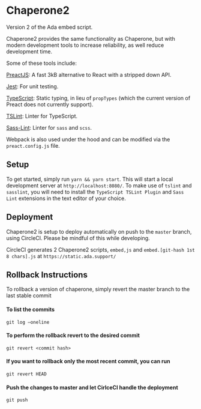 # Chaperone2
Version 2 of the Ada embed script.

Chaperone2 provides the same functionality as Chaperone, but with modern development tools to increase reliability, as well reduce development time.

Some of these tools include:

[PreactJS](https://preactjs.com/): A fast 3kB alternative to React with a stripped down API.

[Jest](https://jestjs.io/): For unit testing.

[TypeScript](https://www.typescriptlang.org/): Static typing, in lieu of `propTypes` (which the current version of Preact does not currently support).

[TSLint](https://palantir.github.io/tslint/): Linter for TypeScript.

[Sass-Lint](https://github.com/sasstools/sass-lint): Linter for `sass` and `scss`.


Webpack is also used under the hood and can be modified via the `preact.config.js` file.

## Setup
To get started, simply run `yarn && yarn start`. This will start a local development server at `http://localhost:8080/`. To make use of `tslint` and `sasslint`, you will need to install the `TypeScript TSLint Plugin` and `Sass Lint` extensions in the text editor of your choice.

## Deployment ##
Chaperone2 is setup to deploy automatically on push to the `master` branch, using CircleCI. Please be mindful of this while developing.

CircleCI generates 2 Chaperone2 scripts, `embed,js` and `embed.[git-hash 1st 8 chars].js` at `https://static.ada.support/`

## Rollback Instructions ##

To rollback a version of chaperone, simply revert the master branch to the last stable commit

#### To list the commits ####

```git log —oneline```

#### To perform the rollback revert to the desired commit ####

```git revert <commit hash>```

#### If you want to rollback only the most recent commit, you can run ####

```git revert HEAD```

#### Push the changes to master and let CirlceCI handle the deployment ####

```git push```